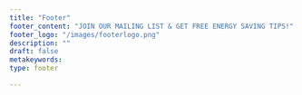 ```yaml
---
title: "Footer"
footer_content: "JOIN OUR MAILING LIST & GET FREE ENERGY SAVING TIPS!"
footer_logo: "/images/footerlogo.png"
description: ""
draft: false
metakeywords: 
type: footer

---
```


